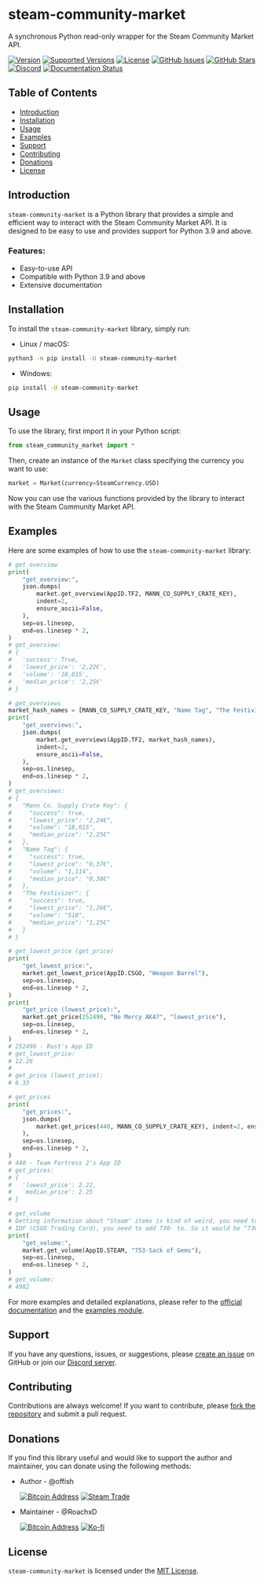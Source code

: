# steam-community-market

A synchronous Python read-only wrapper for the Steam Community Market API.

[![Version](https://img.shields.io/pypi/pyversions/steam-community-market?color=0067a3&label=Supported%20Versions&logo=pypi&logoColor=0067a3)](https://pypi.org/project/steam-community-market/)
[![Supported Versions](https://img.shields.io/pypi/v/steam-community-market?color=0067a3&label=Version&logo=pypi&logoColor=0067a3)](https://pypi.org/project/steam-community-market/)
[![License](https://img.shields.io/pypi/l/steam-community-market?color=0067a3&label=License&logo=pypi&logoColor=0067a3)](https://github.com/offish/steam-community-market/blob/master/LICENSE)
[![GitHub Issues](https://img.shields.io/github/issues-raw/offish/steam_community_market?color=ffffff&label=Open%20Issues&logo=github)](https://github.com/offish/steam_community_market/issues)
[![GitHub Stars](https://img.shields.io/github/stars/offish/steam_community_market?color=ffffff&label=Stargazers&logo=github)](https://github.com/offish/steam_community_market/stargazers)
[![Discord](https://img.shields.io/discord/467040686982692865?color=7289da&label=Discord&logo=discord&logoColor=7289da)](https://discord.gg/t8nHSvA)
[![Documentation Status](https://readthedocs.org/projects/steam-community-market/badge/?version=latest)](https://steam-community-market.readthedocs.io/en/latest/?badge=latest)

## Table of Contents

- [Introduction](#introduction)
- [Installation](#installation)
- [Usage](#usage)
- [Examples](#examples)
- [Support](#support)
- [Contributing](#contributing)
- [Donations](#donations)
- [License](#license)

## Introduction

`steam-community-market` is a Python library that provides a simple and efficient way to interact with the Steam Community Market API. It is designed to be easy to use and provides support for Python 3.9 and above.

### Features:

- Easy-to-use API
- Compatible with Python 3.9 and above
- Extensive documentation

## Installation

To install the `steam-community-market` library, simply run:

- Linux / macOS:

```sh
python3 -m pip install -U steam-community-market
```

- Windows:

```sh
pip install -U steam-community-market
```

## Usage

To use the library, first import it in your Python script:

```python
from steam_community_market import *
```

Then, create an instance of the `Market` class specifying the currency you want to use:

```python
market = Market(currency=SteamCurrency.USD)
```

Now you can use the various functions provided by the library to interact with the Steam Community Market API.

## Examples

Here are some examples of how to use the `steam-community-market` library:

```python
# get_overview
print(
    "get_overview:",
    json.dumps(
        market.get_overview(AppID.TF2, MANN_CO_SUPPLY_CRATE_KEY),
        indent=2,
        ensure_ascii=False,
    ),
    sep=os.linesep,
    end=os.linesep * 2,
)
# get_overview:
# {
#   'success': True,
#   'lowest_price': '2,22€',
#   'volume': '18,015',
#   'median_price': '2,25€'
# }
```

```python
# get_overviews
market_hash_names = [MANN_CO_SUPPLY_CRATE_KEY, "Name Tag", "The Festivizer"]
print(
    "get_overviews:",
    json.dumps(
        market.get_overviews(AppID.TF2, market_hash_names),
        indent=2,
        ensure_ascii=False,
    ),
    sep=os.linesep,
    end=os.linesep * 2,
)
# get_overviews:
# {
#   "Mann Co. Supply Crate Key": {
#     "success": true,
#     "lowest_price": "2,24€",
#     "volume": "18,015",
#     "median_price": "2,25€"
#   },
#   "Name Tag": {
#     "success": true,
#     "lowest_price": "0,37€",
#     "volume": "1,114",
#     "median_price": "0,38€"
#   },
#   "The Festivizer": {
#     "success": true,
#     "lowest_price": "1,26€",
#     "volume": "510",
#     "median_price": "1,25€"
#   }
# }
```

```python
# get_lowest_price (get_price)
print(
    "get_lowest_price:",
    market.get_lowest_price(AppID.CSGO, "Weapon Barrel"),
    sep=os.linesep,
    end=os.linesep * 2,
)
print(
    "get_price (lowest_price):",
    market.get_price(252490, "No Mercy AK47", "lowest_price"),
    sep=os.linesep,
    end=os.linesep * 2,
)
# 252490 - Rust's App ID
# get_lowest_price:
# 12.26
#
# get_price (lowest_price):
# 6.33
```

```python
# get_prices
print(
    "get_prices:",
    json.dumps(
        market.get_prices(440, MANN_CO_SUPPLY_CRATE_KEY), indent=2, ensure_ascii=False
    ),
    sep=os.linesep,
    end=os.linesep * 2,
)
# 440 - Team Fortress 2's App ID
# get_prices:
# {
#   'lowest_price': 2.22,
#   'median_price': 2.25
# }
```

```python
# get_volume
# Getting information about "Steam" items is kind of weird, you need to look at its URL.
# IDF (CSGO Trading Card), you need to add 730- to. So it would be "730-IDF".
print(
    "get_volume:",
    market.get_volume(AppID.STEAM, "753-Sack of Gems"),
    sep=os.linesep,
    end=os.linesep * 2,
)
# get_volume:
# 4982
```

For more examples and detailed explanations, please refer to the [official documentation](https://steam-community-market.readthedocs.io/) and the [examples module](https://github.com/offish/steam_community_market/blob/master/example.py).

## Support

If you have any questions, issues, or suggestions, please [create an issue](https://github.com/offish/steam-community-market/issues) on GitHub or join our [Discord server](https://discord.gg/t8nHSvA).

## Contributing

Contributions are always welcome! If you want to contribute, please [fork the repository](https://github.com/offish/steam-community-market/fork) and submit a pull request.

## Donations

If you find this library useful and would like to support the author and maintainer, you can donate using the following methods:

- Author - @offish

  [![Bitcoin Address](https://img.shields.io/static/v1?color=f2a900&label=Address&logo=bitcoin&message=bc1qg275cltpez2dcedv2qucrtjxyhq4xurykstldk&style=flat)](bitcoin:bc1qg275cltpez2dcedv2qucrtjxyhq4xurykstldk)
  [![Steam Trade](https://img.shields.io/static/v1?color=2a475e&label=Steam&logo=steam&message=Trade&style=flat)](https://steamcommunity.com/tradeoffer/new/?partner=293059984&token=0-l_idZR)

- Maintainer - @RoachxD

  [![Bitcoin Address](https://img.shields.io/static/v1?color=f2a900&label=Address&logo=bitcoin&message=bc1qmyyratw3zaf6jj7azrvyr8vqmflpvhwzcf2zp7&style=flat)](bitcoin:bc1qmyyratw3zaf6jj7azrvyr8vqmflpvhwzcf2zp7)
  [![Ko-fi](https://img.shields.io/static/v1?color=ff5e5b&label=Coffee&logo=ko-fi&message=Buy&style=flat)](https://ko-fi.com/roachxd)

## License

`steam-community-market` is licensed under the [MIT License](https://github.com/offish/steam-community-market/blob/master/LICENSE).
